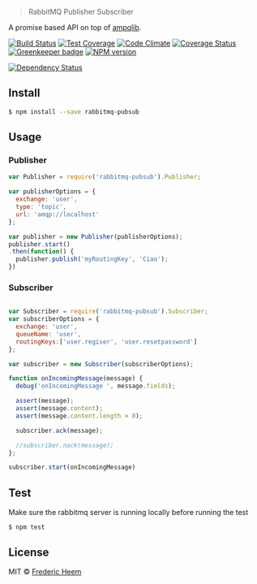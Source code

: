 

> RabbitMQ Publisher Subscriber

A promise based API on top of [ampqlib](http://www.squaremobius.net/amqp.node/).

[![Build Status][travis-image]][travis-url]
[![Test Coverage](https://codeclimate.com/github/FredericHeem/rabbitmq-pubsub/badges/coverage.svg)](https://codeclimate.com/github/FredericHeem/rabbitmq-pubsub/coverage) [![Code Climate](https://codeclimate.com/github/FredericHeem/rabbitmq-pubsub/badges/gpa.svg)](https://codeclimate.com/github/FredericHeem/rabbitmq-pubsub) [![Coverage Status](https://coveralls.io/repos/FredericHeem/rabbitmq-pubsub/badge.svg?branch=master&service=github)](https://coveralls.io/github/FredericHeem/rabbitmq-pubsub?branch=master) [![Greenkeeper badge](https://badges.greenkeeper.io/FredericHeem/rabbitmq-pubsub.svg)](https://greenkeeper.io/) [![NPM version][npm-image]][npm-url]

[![Dependency Status][daviddm-image]][daviddm-url]

## Install

```sh
$ npm install --save rabbitmq-pubsub
```


## Usage
### Publisher
```js
var Publisher = require('rabbitmq-pubsub').Publisher;

var publisherOptions = {
  exchange: 'user',
  type: 'topic',
  url: 'amqp://localhost'
};

var publisher = new Publisher(publisherOptions);
publisher.start()
.then(function() {
  publisher.publish('myRoutingKey', 'Ciao');
})

```

### Subscriber
```js

var Subscriber = require('rabbitmq-pubsub').Subscriber;
var subscriberOptions = {
  exchange: 'user',
  queueName: 'user',
  routingKeys:['user.regiser', 'user.resetpassword']
};

var subscriber = new Subscriber(subscriberOptions);

function onIncomingMessage(message) {
  debug('onIncomingMessage ', message.fields);

  assert(message);
  assert(message.content);
  assert(message.content.length > 0);

  subscriber.ack(message);

  //subscriber.nack(message);
};

subscriber.start(onIncomingMessage)


```

## Test

Make sure the rabbitmq server is running locally before running the test

    $ npm test

## License

MIT © [Frederic Heem](https://github.com/FredericHeem)


[npm-image]: https://badge.fury.io/js/rabbitmq-pubsub.svg
[npm-url]: https://npmjs.org/package/rabbitmq-pubsub
[travis-image]: https://travis-ci.org/FredericHeem/rabbitmq-pubsub.svg?branch=master
[travis-url]: https://travis-ci.org/FredericHeem/rabbitmq-pubsub
[daviddm-image]: https://david-dm.org/FredericHeem/rabbitmq-pubsub.svg?theme=shields.io
[daviddm-url]: https://david-dm.org/FredericHeem/rabbitmq-pubsub
